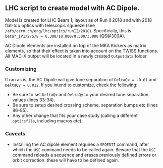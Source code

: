 ## LHC script to create model with AC Dipole.

Model is created for LHC Beam 1, layout as of Run II 2018 and with 2018 flat-top optics with telescopic squeeze (see `/afs/cern.ch/eng/lhc/optics/runII/2018`).
Specifically, this is `beta*_IP1/2/5/8 = 0.300/10.000/0.300/3.000` (Q6@300A).

AC Dipole elements are installed on top of the MKA Kickers as matrix elements, so that their effect is taken into account on the TWISS functions.
All MAD-X output will be located in a newly created `Outputdata` folder.

### Customizing

If ran as is, the AC Dipole will give tune separation of `DeltaQx = -0.01` and `DeltaQy = 0.012`.
If you intend to customize, check the following:

- Be sure to set `DeltaQx` and `DeltaQy` to your desired tune separation values (lines 33-34).
- Be sure to setup desired crossing scheme, separation bumps etc (lines 86-95).
- Any other change that fits your case study (calling a different `opticsfile`, including macros etc).

### Caveats

- Installing the AC dipole element requires a `SEQEDIT` command, after which the `USE` command needs to be called again.
Beware that the `USE` command reloads a sequence and erases previously defined errors or orbit correction: these will have to be defined again.
